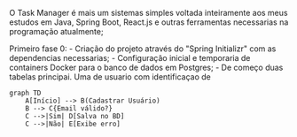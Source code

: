 O Task Manager é mais um sistemas simples voltada inteiramente aos meus estudos em Java, Spring Boot, React.js e outras ferramentas necessarias na programação atualmente;

Primeiro fase 0: 
    - Criação do projeto através do "Spring Initializr" com as dependencias necessarias;
    - Configuração inicial e temporaria de containers Docker para o banco de dados em Postgres;
    - De começo duas tabelas principai. Uma de usuario com identificaçao de 
      

```mermaid
graph TD
    A[Início] --> B(Cadastrar Usuário)
    B --> C{Email válido?}
    C -->|Sim| D[Salva no BD]
    C -->|Não| E[Exibe erro]
```
